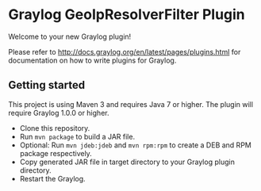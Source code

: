 # Graylog GeoIpResolverFilter Plugin

Welcome to your new Graylog plugin!

Please refer to http://docs.graylog.org/en/latest/pages/plugins.html for documentation on how to write
plugins for Graylog.


Getting started
---------------

This project is using Maven 3 and requires Java 7 or higher. The plugin will require Graylog 1.0.0 or higher.

* Clone this repository.
* Run `mvn package` to build a JAR file.
* Optional: Run `mvn jdeb:jdeb` and `mvn rpm:rpm` to create a DEB and RPM package respectively.
* Copy generated JAR file in target directory to your Graylog plugin directory.
* Restart the Graylog.
